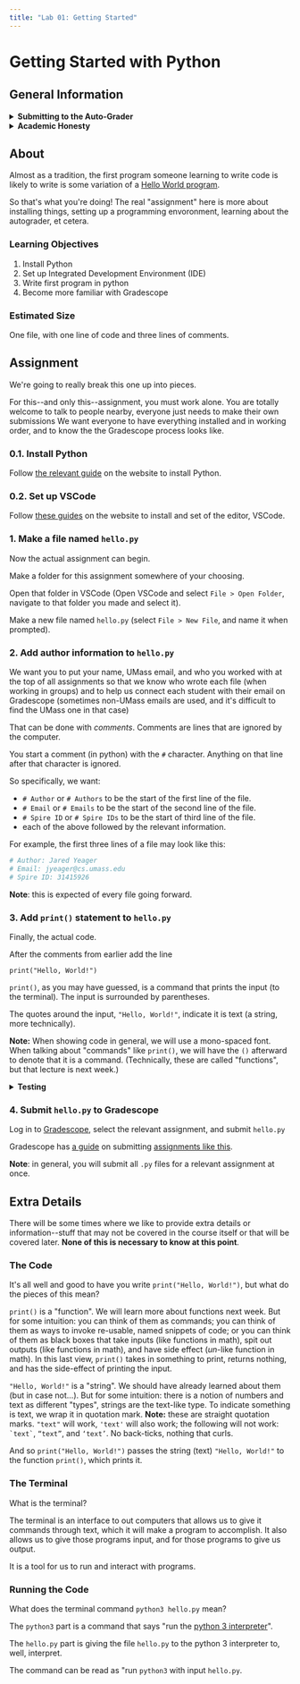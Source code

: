 ```yaml
---
title: "Lab 01: Getting Started"
---
```


# Getting Started with Python

## General Information

<details>
<summary><b>Submitting to the Auto-Grader</b></summary>

For auto-grading homework assignments in the course,
we use [Gradescope](https://www.gradescope.com).

#### General Submission Info

When submitting files to Gradescope,
you need to submit all the files you want graded at once.

You can do this in several ways:
* Select all files you want to submit and drag and drop them in the submission area when prompted.
* Browse your files when prompted by Gradescope and select all files you want to submit.
* Directly compress all the files you want to submit into a zip file (zip file name does not matter),
and submit that zip file via drag-and-drop or browsing for it.
* Compress a folder containing the files you want to submit into a zip file (zip file name does not matter),
and submit that zip file via drag-and-drop or browsing for it.

Gradecope will look for files with specific names, and those names are case-sensitive.
So if in the instructions we ask for a file named `hello.py`,
then Gradescope will not recognise `Hello.py`, `hello.txt`, or `hello.py.txt`.

#### Group Submissions

When a group of people is submitting an assignment,
only one person should submit the solution.

They should then add the other members to that submission.
On the Gradescope page for a submission there should be a
"+ Add Group Member" button by the name in the upper-right.

This is important because if multiple people submit,
our similarity checker will see identical submissions and flag that.

#### Unlimited attempts

You have unlimited attempts for our auto-graded assignments.

This means that you should submit early and often in order
to be confident that code you are writing as you go passes all of our tests.

</details>

<details>
<summary><b>Academic Honesty</b></summary>

All work that is completed in this assignment is your own group's.
You may talk to other students about the problems you are to solve,
however, you may not share code in any way, except with your partner(s). 
What you submit **must be your own group's work**.

You may not use any code that is posted on the internet. If you are
not sure it is in your best interest to contact the course staff.
We will be using software that will compare your code to other students in the course
as well as online resources.
It is very easy for us to detect similar submissions and will result in
a failure for the exercise or possibly a failure for the course.
Please, do not do this.
It is important to be academically honest and submit your work only.
Please review the [UMass Academic Honesty Policy and
Procedures](https://www.umass.edu/honesty/) so you are aware of what this means.

Copying partial or whole solutions, obtained from other students or elsewhere, is academic dishonesty.
Do not share your code with your classmates, and do not use your classmates' code.
If you are confused about what constitutes academic dishonesty you should re-read the course policies.
We assume you have read the course policies in detail and
by submitting this project you have provided your virtual signature in agreement with these policies.

</details>

## About

Almost as a tradition, the first program someone learning to write code is likely to write is some variation of a [Hello World program](https://en.wikipedia.org/wiki/%22Hello%2C_World!%22_program). 

So that's what you're doing! The real "assignment" here is more about installing things, setting up a programming envoronment, learning about the autograder, et cetera.

### Learning Objectives

1. Install Python
2. Set up Integrated Development Environment (IDE)
3. Write first program in python
4. Become more familiar with Gradescope

### Estimated Size

One file, with one line of code and three lines of comments.

## Assignment

We're going to really break this one up into pieces.

For this--and only this--assignment, you must work alone.
You are totally welcome to talk to people nearby, everyone just needs to make their own submissions
We want everyone to have everything installed and in working order,
and to know the the Gradescope process looks like.

### **0.1. Install Python**

Follow [the relevant guide](../guides/installing-python) on the website to install Python.

### **0.2. Set up VSCode**

Follow [these guides](../guides/vscode) on the website to install and set of the editor, VSCode.

### **1. Make a file named `hello.py`**

Now the actual assignment can begin.

Make a folder for this assignment somewhere of your choosing.

Open that folder in VSCode (Open VSCode and select `File > Open Folder`, navigate to that folder you made and select it).

Make a new file named `hello.py` (select `File > New File`, and name it when prompted).

### **2. Add author information to `hello.py`**

We want you to put your name, UMass email, 
and who you worked with at the top of all assignments
so that we know who wrote each file (when working in groups)
and to help us connect each student with their email on Gradescope
(sometimes non-UMass emails are used,
and it's difficult to find the UMass one in that case)

That can be done with *comments*. Comments are lines that are ignored by the computer.

You start a comment (in python) with the `#` character.
Anything on that line after that character is ignored.

So specifically, we want:
* `# Author` or `# Authors` to be the start of the first line of the file.
* `# Email` or `# Emails` to be the start of the second line of the file.
* `# Spire ID` or `# Spire IDs` to be the start of third line of the file.
* each of the above followed by the relevant information.

For example, the first three lines of a file may look like this:
```py
# Author: Jared Yeager
# Email: jyeager@cs.umass.edu
# Spire ID: 31415926
```

**Note**: this is expected of every file going forward.

### **3. Add `print()` statement to `hello.py`**

Finally, the actual code.

After the comments from earlier add the line
```
print("Hello, World!")
```

`print()`, as you may have guessed, is a command that prints the input (to the terminal). The input is surrounded by parentheses.

The quotes around the input, `"Hello, World!"`, indicate it is text (a string, more technically).

**Note:** When showing code in general, we will use a mono-spaced font. When talking about "commands" like `print()`, we will have the `()` afterward to denote that it is a command. (Technically, these are called "functions", but that lecture is next week.)

<details>
<summary><b>Testing</b></summary>

While we have autograded tests for you, we don't want to encourage dependence on the autograder. We want to try and impart testing and debugging skills so that you are equipped in any circumstance.

To that end, we will have testing recommendations/suggestions where we can, so that you can test your code.

In this case, running the code and making sure "Hello, World!" is printed is the natural thing to do. Running code and making sure it does what you expect is the essence of testing. (Finding out where it first deviates from what you expect is the essence of debugging)

To run the code, open the built-in terminal (select `Terminal > New Terminal`) and type in `python3 hello.py` in the terminal.

You should now see:
```
$ python3 hello.py
Hello, World!
```

This `$` sign notation is not literal, it represents lines you entered input on.

</details>

### **4. Submit `hello.py` to Gradescope**

Log in to [Gradescope](https://www.gradescope.com), select the relevant assignment, and submit `hello.py`

Gradescope has [a guide](https://help.gradescope.com/article/ccbpppziu9-student-submit-work) on submitting
[assignments like this](https://help.gradescope.com/article/ccbpppziu9-student-submit-work#submitting_code).

**Note**: in general, you will submit all `.py` files for a relevant assignment at once.

## Extra Details

There will be some times where we like to provide extra details or information--stuff that may not be covered in the course itself or that will be covered later. **None of this is necessary to know at this point**.

### The Code

It's all well and good to have you write `print("Hello, World!")`, but what do the pieces of this mean?

`print()` is a "function". We will learn more about functions next week. But for some intuition: you can think of them as commands; you can think of them as ways to invoke re-usable, named snippets of code; or you can think of them as black boxes that take inputs (like functions in math), spit out outputs (like functions in math), and have side effect (*un*-like function in math). In this last view, `print()` takes in something to print, returns nothing, and has the side-effect of printing the input.

`"Hello, World!"` is a "string". We should have already learned about them (but in case not...). But for some intuition: there is a notion of numbers and text as different "types", strings are the text-like type. To indicate something is text, we wrap it in quotation mark. **Note:** these are straight quotation marks. `"text"` will work, `'text'` will also work; the following will not work: `` `text` ``, `“text”`, and `‘text’`. No back-ticks, nothing that curls.

And so `print("Hello, World!")` passes the string (text) `"Hello, World!"` to the function `print()`, which prints it.

### The Terminal

What is the terminal?

The terminal is an interface to out computers that allows us to give it commands through text, which it will make a program to accomplish. It also allows us to give those programs input, and for those programs to give us output.

It is a tool for us to run and interact with programs.

### Running the Code

What does the terminal command `python3 hello.py` mean?

The `python3` part is a command that says "run the [python 3 interpreter](https://docs.python.org/3/tutorial/interpreter.html)".

The `hello.py` part is giving the file `hello.py` to the python 3 interpreter to, well, interpret.

The command can be read as "run `python3` with input `hello.py`.
